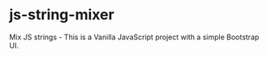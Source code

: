 # js-string-mixer
Mix JS strings - This is a Vanilla JavaScript project with a simple Bootstrap UI.
